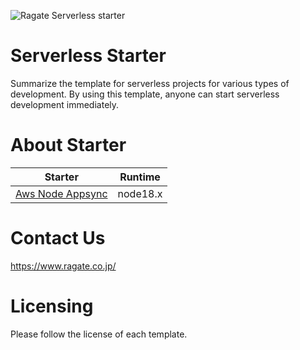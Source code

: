 ![Ragate Serverless starter](https://assets.ragate.co.jp/projects/serverless_starter/banner.jpg)

# Serverless Starter

Summarize the template for serverless projects for various types of development.
By using this template, anyone can start serverless development immediately.

# About Starter

| Starter                                | Runtime  |
| -------------------------------------- | -------- |
| [Aws Node Appsync](./aws-node-appsync) | node18.x |

# <a name="contactus"></a> Contact Us

https://www.ragate.co.jp/

# <a name="licensing"></a> Licensing

Please follow the license of each template.
